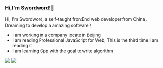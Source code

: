 ### Hi,I'm [Swordword!](https://github.com/Swordword)👏

Hi, I'm Swordword, a self-taught frontEnd web developer from China，Dreaming to develop a amazing software！

- I am working in a company locate in Beijing
- I am reading Professional JavaScript for Web, This is the third time I am reading it
- I am learning Cpp with the goal to write algorithm

![](https://github-readme-stats.vercel.app/api?username=Swordword)
![](https://github-readme-stats.anuraghazra1.vercel.app/api/top-langs/?username=Swordword&layout=compact&theme=highcontrast?count_private=true)
